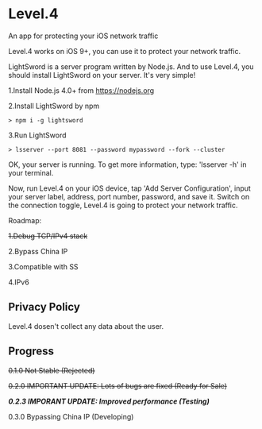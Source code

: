 # Level.4
An app for protecting your iOS network traffic

Level.4 works on iOS 9+, you can use it to protect your network traffic.

LightSword is a server program written by Node.js. And to use Level.4, you should install LightSword on your server. It's very simple! 

1.Install Node.js 4.0+ from https://nodejs.org

2.Install LightSword by npm

```
> npm i -g lightsword
```

3.Run LightSword 

```
> lsserver --port 8081 --password mypassword --fork --cluster
```

OK, your server is running. To get more information, type: 'lsserver -h' in your terminal.

Now, run Level.4 on your iOS device, tap 'Add Server Configuration', input your server label, address, port number, password, and save it. Switch on the connection toggle, Level.4 is going to protect your network traffic.

Roadmap:

~~1.Debug TCP/IPv4 stack~~

2.Bypass China IP

3.Compatible with SS

4.IPv6

Privacy Policy
---

Level.4 dosen't collect any data about the user.

Progress
---

~~0.1.0 Not Stable (Rejected)~~

~~0.2.0 IMPORTANT UPDATE: Lots of bugs are fixed (Ready for Sale)~~

***0.2.3 IMPORANT UPDATE: Improved performance (Testing)***

0.3.0 Bypassing China IP (Developing)
